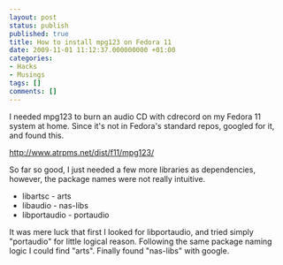 ```yaml
---
layout: post
status: publish
published: true
title: How to install mpg123 on Fedora 11
date: 2009-11-01 11:12:37.000000000 +01:00
categories:
- Hacks
- Musings
tags: []
comments: []
---
```

I needed mpg123 to burn an audio CD with cdrecord on my Fedora 11 system at home. Since it's not in Fedora's standard repos, googled for it, and found this.

http://www.atrpms.net/dist/f11/mpg123/

So far so good, I just needed a few more libraries as dependencies, however, the package names were not really intuitive.
<ul>
	<li>libartsc - arts</li>
	<li>libaudio - nas-libs</li>
	<li>libportaudio - portaudio</li>
</ul>
It was mere luck that first I looked for libportaudio, and tried simply "portaudio" for little logical reason. Following the same package naming logic I could find "arts". Finally found "nas-libs" with google.

